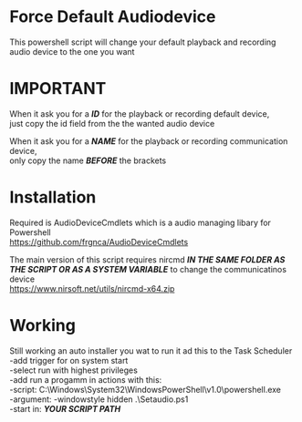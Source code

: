 # Force Default Audiodevice
This powershell script will change your default playback and recording audio device to the one you want

# IMPORTANT
When it ask you for a ***ID*** for the playback or recording default device,  
just copy the id field from the the wanted audio device

When it ask you for a ***NAME*** for the playback or recording communication device,  
only copy the name ***BEFORE*** the brackets

# Installation
Required is AudioDeviceCmdlets which is a audio managing libary for Powershell  
https://github.com/frgnca/AudioDeviceCmdlets

The main version of this script requires nircmd ***IN THE SAME FOLDER AS THE SCRIPT OR AS A SYSTEM VARIABLE*** to change the communicatinos device  
https://www.nirsoft.net/utils/nircmd-x64.zip

# Working
Still working an auto installer you wat to run it ad this to the Task Scheduler   
-add trigger for on system start  
-select run with highest privileges   
-add run a progamm in actions with this:  
  -script: C:\Windows\System32\WindowsPowerShell\v1.0\powershell.exe  
  -argument: -windowstyle hidden .\Setaudio.ps1   
  -start in: ***YOUR SCRIPT PATH***   
